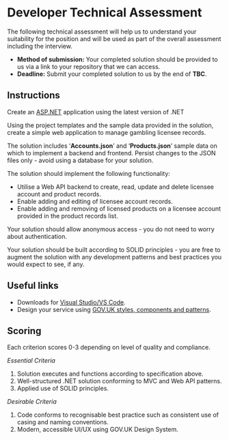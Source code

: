 # Developer Technical Assessment 

The following technical assessment will help us to understand your suitability for the position and will be used as part of the overall assessment including the interview.

- **Method of submission:** Your completed solution should be provided to us via a link to your repository that we can access.
- **Deadline:** Submit your completed solution to us by the end of **TBC**. 

## Instructions 

Create an [ASP.NET](https://dotnet.microsoft.com/en-us/download/dotnet) application using the latest version of .NET

Using the project templates and the sample data provided in the solution, create a simple web application to manage gambling licensee records. 

The solution includes ‘**Accounts.json**’ and ‘**Products.json**’ sample data on which to implement a backend and frontend. Persist changes to the JSON files only - avoid using a database for your solution. 

The solution should implement the following functionality: 

- Utilise a Web API backend to create, read, update and delete licensee account and product  records.
- Enable adding and editing of licensee account records.
- Enable adding and removing of licensed products on a licensee account provided in the product records list. 

Your solution should allow anonymous access - you do not need to worry about authentication.

Your solution should be built according to SOLID principles - you are free to augment the solution with any development patterns and best practices you would expect to see, if any.

## Useful links

- Downloads for [Visual Studio/VS Code](https://visualstudio.microsoft.com/downloads/).
- Design your service using [GOV.UK styles, components and patterns](https://design-system.service.gov.uk/).

## Scoring

Each criterion scores 0-3 depending on level of quality and compliance.

*Essential Criteria*

1. Solution executes and functions according to specification above.
2. Well-structured .NET solution conforming to MVC and Web API patterns.
3. Applied use of SOLID principles.

*Desirable Criteria*

1. Code conforms to recognisable best practice such as consistent use of casing and naming conventions.
2. Modern, accessible UI/UX using GOV.UK Design System.